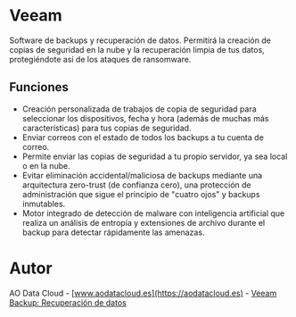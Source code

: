 # Veeam
Software de backups y recuperación de datos.
Permitirá la creación de copias de seguridad en la nube y la recuperación limpia de tus datos, protegiéndote así de los ataques de ransomware.

## Funciones
- Creación personalizada de trabajos de copia de seguridad para seleccionar los dispositivos, fecha y hora (además de muchas más características) para tus copias de seguridad.
- Enviar correos con el estado de todos los backups a tu cuenta de correo.
- Permite enviar las copias de seguridad a tu propio servidor, ya sea local o en la nube.
- Evitar eliminación accidental/maliciosa de backups mediante una arquitectura zero-trust (de confianza cero), una protección de administración que sigue el principio de "cuatro ojos" y backups inmutables.
- Motor integrado de detección de malware con inteligencia artificial que realiza un análisis de entropía y extensiones de archivo durante el backup para detectar rápidamente las amenazas.

# Autor
AO Data Cloud - [www.aodatacloud.es](https://aodatacloud.es) - [Veeam Backup: Recuperación de datos](https://aodatacloud.es/servicios-ciberseguridad/servicio-backup-empresas/veeam-backup/)
